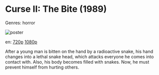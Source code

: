 # Curse II: The Bite (1989)

Genres: horror

![poster](http://image.tmdb.org/t/p/w500/zb1TOxmIEelOpKU2dqBvIRAz4Zq.jpg)

en:
  [720p](magnet:?xt=urn:btih:D0BE6F0C1F0EF3690D853D8481F48BE45B3964FF&tr=udp://glotorrents.pw:6969/announce&tr=udp://tracker.opentrackr.org:1337/announce&tr=udp://torrent.gresille.org:80/announce&tr=udp://tracker.openbittorrent.com:80&tr=udp://tracker.coppersurfer.tk:6969&tr=udp://tracker.leechers-paradise.org:6969&tr=udp://p4p.arenabg.ch:1337&tr=udp://tracker.internetwarriors.net:1337)
  [1080p](magnet:?xt=urn:btih:C01866FB8828415F89443B36D29862C7ECEE83A0&tr=udp://glotorrents.pw:6969/announce&tr=udp://tracker.opentrackr.org:1337/announce&tr=udp://torrent.gresille.org:80/announce&tr=udp://tracker.openbittorrent.com:80&tr=udp://tracker.coppersurfer.tk:6969&tr=udp://tracker.leechers-paradise.org:6969&tr=udp://p4p.arenabg.ch:1337&tr=udp://tracker.internetwarriors.net:1337)
  


After a young man is bitten on the hand by a radioactive snake, his hand changes into a lethal snake head, which attacks everyone he comes into contact with. Also, his body becomes filled with snakes. Now, he must prevent himself from hurting others.